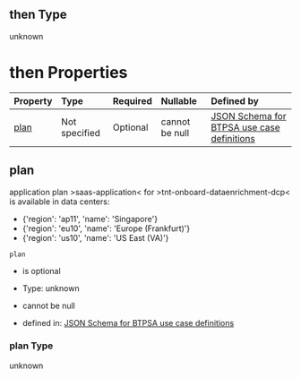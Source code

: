 ## then Type

unknown

# then Properties

| Property      | Type          | Required | Nullable       | Defined by                                                                                                                                                                                                                                      |
| :------------ | :------------ | :------- | :------------- | :---------------------------------------------------------------------------------------------------------------------------------------------------------------------------------------------------------------------------------------------- |
| [plan](#plan) | Not specified | Optional | cannot be null | [JSON Schema for BTPSA use case definitions](btpsa-usecase-properties-services-items-allof-2-then-allof-54-then-allof-0-then-properties-plan.md "undefined#/properties/services/items/allOf/2/then/allOf/54/then/allOf/0/then/properties/plan") |

## plan

application plan >saas-application< for >tnt-onboard-dataenrichment-dcp< is available in data centers:

*   {'region': 'ap11', 'name': 'Singapore'}
*   {'region': 'eu10', 'name': 'Europe (Frankfurt)'}
*   {'region': 'us10', 'name': 'US East (VA)'}

`plan`

*   is optional

*   Type: unknown

*   cannot be null

*   defined in: [JSON Schema for BTPSA use case definitions](btpsa-usecase-properties-services-items-allof-2-then-allof-54-then-allof-0-then-properties-plan.md "undefined#/properties/services/items/allOf/2/then/allOf/54/then/allOf/0/then/properties/plan")

### plan Type

unknown
